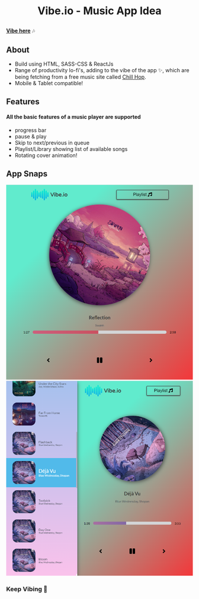 <h1 align="center"><p>Vibe.io - Music App Idea</p></h1>
<a href="https://vibeio.netlify.app/"><b>Vibe here</b></a> 🎶

## About
  - Build using HTML, SASS-CSS & ReactJs
  - Range of productivity lo-fi's, adding to the vibe of the app ✨, which are being fetching from a free music site called [Chill Hop](chillhop.com).
  - Mobile & Tablet compatible!

## Features
#### All the basic features of a music player are supported
  - progress bar
  - pause & play
  - Skip to next/previous in queue
  - Playlist/Library showing list of available songs
  - Rotating cover animation!

## App Snaps
<img src="./snap01.png" alt="music player">
<img src="./snap02.png" alt="playlist">

### Keep Vibing 💜
